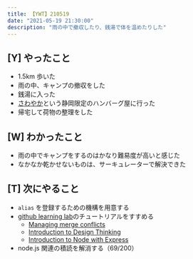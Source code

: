 ```yaml
---
title: 【YWT】210519
date: "2021-05-19 21:30:00"
description: "雨の中で撤収したり、銭湯で体を温めたりした"
---
```


## [Y] やったこと

- 1.5km 歩いた
- 雨の中、キャンプの撤収をした
- 銭湯に入った
- [さわやか](https://www.genkotsu-hb.com/)という静岡限定のハンバーグ屋に行った
- 帰宅して荷物の整理をした

## [W] わかったこと

- 雨の中でキャンプをするのはかなり難易度が高いと感じた
- なかなか乾かせないものは、サーキュレーターで解決できた

## [T] 次にやること

- `alias` を登録するための機構を用意する
- [github learning lab](https://lab.github.com/githubtraining)のチュートリアルをすすめる
  - [Managing merge conflicts](https://lab.github.com/githubtraining/managing-merge-conflicts)
  - [Introduction to Design Thinking](https://lab.github.com/githubtraining/introduction-to-design-thinking)
  - [Introduction to Node with Express](https://lab.github.com/everydeveloper/introduction-to-node-with-express)
- node.js 関連の積読を解消する（69/200）

<!-- https://twitter.com/camomile_cafe/status/1395003068861751300?s=20 -->
